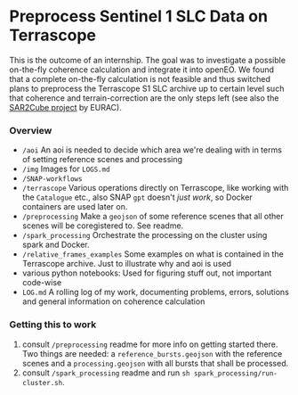 # Preprocess Sentinel 1 SLC Data on Terrascope

This is the outcome of an internship. The goal was to investigate a possible on-the-fly coherence calculation and integrate it into openEO. We found that a complete on-the-fly calculation is not feasible and thus switched plans to preprocess the Terrascope S1 SLC archive up to certain level such that coherence and terrain-correction are the only steps left (see also the [SAR2Cube project](https://github.com/SARScripts/preprocess) by EURAC). 

### Overview
* `/aoi` An aoi is needed to decide which area we're dealing with in terms of setting reference scenes and processing
* `/img` Images for `LOGS.md`
* `/SNAP-workflows` 
* `/terrascope` Various operations directly on Terrascope, like working with the `Catalogue` etc., also SNAP `gpt` doesn't *just work*, so Docker containers are used later on.
* `/preprocessing` Make a `geojson` of some reference scenes that all other scenes will be coregistered to. See readme.
* `/spark_processing` Orchestrate the processing on the cluster using spark and Docker. 
* `/relative_frames_examples` Some examples on what is contained in the Terrascope archive. Just to illustrate why and aoi is used
* various python notebooks: Used for figuring stuff out, not important code-wise
* `LOG.md` A rolling log of my work, documenting problems, errors, solutions and general information on coherence calculation

### Getting this to work

1. consult `/preprocessing` readme for more info on getting started there. Two things are needed: a `reference_bursts.geojson` with the reference scenes and a `processing.geojson` with all bursts that shall be processed.
2. consult `/spark_processing` readme and run `sh spark_processing/run-cluster.sh`. 